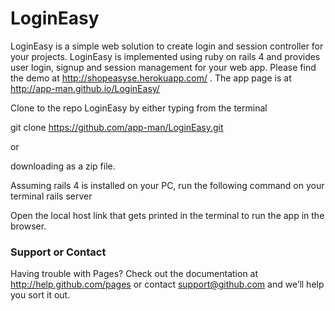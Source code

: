 LoginEasy
=========


LoginEasy is a simple web solution to create login and session controller for your projects. LoginEasy is implemented using ruby on rails 4 and provides user login, signup and session management for your web app. Please find the demo at http://shopeasyse.herokuapp.com/ . The app page is at http://app-man.github.io/LoginEasy/

Clone to the repo LoginEasy by either typing from the terminal 

git clone https://github.com/app-man/LoginEasy.git

or 

downloading as a zip file.


Assuming rails 4 is installed on your PC, run the following command on your terminal
rails server

Open the local host link that gets printed in the terminal to run the app in the browser.

### Support or Contact
Having trouble with Pages? Check out the documentation at http://help.github.com/pages or contact support@github.com and we’ll help you sort it out.
